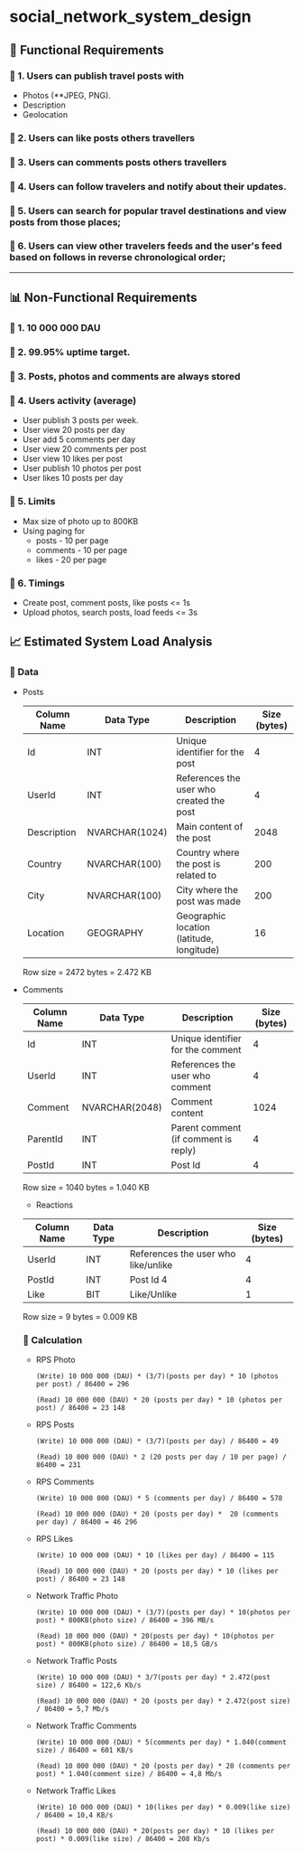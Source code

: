 # social_network_system_design

## 🚀 Functional Requirements

### 🔹 1. Users can **publish travel posts** with
  - Photos (**JPEG, PNG).
  - Description
  - Geolocation
 
 ### 🔹 2. Users can like posts others travellers
 ### 🔹 3. Users can comments posts others travellers
 ### 🔹 4. Users can follow travelers and notify about their updates.
 ### 🔹 5. Users can search for popular travel destinations and view posts from those places;
 ### 🔹 6. Users can view other travelers feeds and the user's feed based on follows in reverse chronological order;

---
 ## 📊 Non-Functional Requirements
  ### 🔹 1. 10 000 000 DAU
  ### 🔹 2. 99.95% uptime target.
  ### 🔹 3. Posts, photos and comments are always stored
  ### 🔹 4. Users activity (average)
  - User publish 3 posts per week.
  - User view 20 posts per day
  - User add 5 comments per day
  - User view 20 comments per post
  - User view 10 likes per post
  - User publish 10 photos per post
  - User likes 10 posts per day
  ### 🔹 5. Limits
   - Max size of photo up to 800KB
   - Using paging for
     - posts  - 10 per page
     - comments - 10 per page
     - likes - 20  per page
 ### 🔹 6. Timings
  - Create post, comment posts, like posts <= 1s
  - Upload photos, search posts, load feeds <= 3s

## 📈 Estimated System Load Analysis
  ### 🔹 Data    
  - Posts
    
    | Column Name  | Data Type     | Description                              |  Size (bytes)|
    |--------------|---------------|------------------------------------------|--------------|
    | Id           | INT           | Unique identifier for the post           |  4           |
    | UserId       | INT           | References the user who created the post |  4           |
    | Description  | NVARCHAR(1024)| Main content of the post                 |  2048        |
    | Country      | NVARCHAR(100) | Country where the post is related to     |  200         |
    | City         | NVARCHAR(100) | City where the post was made             |  200         |
    | Location     | GEOGRAPHY     | Geographic location (latitude, longitude)|  16          |

    Row size = 2472 bytes = 2.472 KB
  - Comments
    
    | Column Name  | Data Type     | Description                              |  Size (bytes)|
    |--------------|---------------|------------------------------------------|--------------|
    | Id           | INT           | Unique identifier for the comment        |  4           |
    | UserId       | INT           | References the user who comment          |  4           |
    | Comment      | NVARCHAR(2048)| Comment content                          |  1024        |
    | ParentId     | INT           | Parent comment (if comment is reply)     |  4           |
    | PostId       | INT           | Post Id                                  |  4           |

    Row size = 1040 bytes = 1.040 KB

    - Reactions
      
    | Column Name  | Data Type     | Description                              |  Size (bytes)|
    |--------------|---------------|------------------------------------------|--------------|
    | UserId       | INT           | References the user who like/unlike      |  4           |
    | PostId       | INT           | Post Id  4                               |  4           |
    | Like         | BIT           | Like/Unlike                              |  1           |

     Row size = 9 bytes = 0.009 KB

    ### 🔹 Calculation
    
    - RPS Photo 

          (Write) 10 000 000 (DAU) * (3/7)(posts per day) * 10 (photos per post) / 86400 = 296

          (Read) 10 000 000 (DAU) * 20 (posts per day) * 10 (photos per post) / 86400 = 23 148
      
    - RPS Posts

          (Write) 10 000 000 (DAU) * (3/7)(posts per day) / 86400 = 49
      
          (Read) 10 000 000 (DAU) * 2 (20 posts per day / 10 per page) / 86400 = 231
      
    - RPS Comments

          (Write) 10 000 000 (DAU) * 5 (comments per day) / 86400 = 578
    
          (Read) 10 000 000 (DAU) * 20 (posts per day) *  20 (comments per day) / 86400 = 46 296
      
    - RPS Likes

          (Write) 10 000 000 (DAU) * 10 (likes per day) / 86400 = 115

          (Read) 10 000 000 (DAU) * 20 (posts per day) * 10 (likes per post) / 86400 = 23 148
      
    - Network Traffic Photo

          (Write) 10 000 000 (DAU) * (3/7)(posts per day) * 10(photos per post) * 800KB(photo size) / 86400 = 396 MB/s

          (Read) 10 000 000 (DAU) * 20(posts per day) * 10(photos per post) * 800KB(photo size) / 86400 = 18,5 GB/s

    - Network Traffic Posts
      
          (Write) 10 000 000 (DAU) * 3/7(posts per day) * 2.472(post size) / 86400 = 122,6 Kb/s
      
          (Read) 10 000 000 (DAU) * 20 (posts per day) * 2.472(post size) / 86400 = 5,7 Mb/s

    - Network Traffic Comments
      
          (Write) 10 000 000 (DAU) * 5(comments per day) * 1.040(comment size) / 86400 = 601 KB/s
      
          (Read) 10 000 000 (DAU) * 20 (posts per day) * 20 (comments per post) * 1.040(comment size) / 86400 = 4,8 Mb/s
      
    - Network Traffic Likes
      
          (Write) 10 000 000 (DAU) * 10(likes per day) * 0.009(like size) / 86400 = 10,4 KB/s
      
          (Read) 10 000 000 (DAU) * 20(posts per day) * 10 (likes per post) * 0.009(like size) / 86400 = 208 Kb/s
